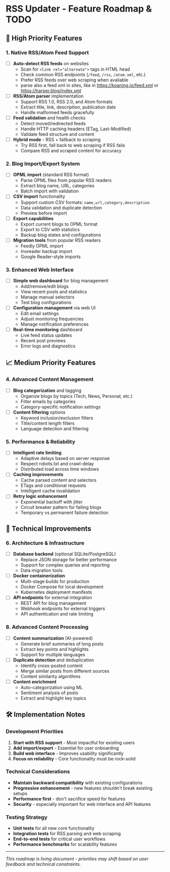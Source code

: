 # RSS Updater - Feature Roadmap & TODO

## 🚀 High Priority Features

### 1. Native RSS/Atom Feed Support
- [ ] **Auto-detect RSS feeds** on websites
  - Scan for `<link rel="alternate">` tags in HTML head
  - Check common RSS endpoints (`/feed`, `/rss`, `/atom.xml`, etc.)
  - Prefer RSS feeds over web scraping when available
  - parse also a feed xml in sites, like in https://koaning.io/feed.xml or https://harper.blog/index.xml
- [ ] **RSS/Atom parser** implementation
  - Support RSS 1.0, RSS 2.0, and Atom formats
  - Extract title, link, description, publication date
  - Handle malformed feeds gracefully
- [ ] **Feed validation** and health checks
  - Detect moved/redirected feeds
  - Handle HTTP caching headers (ETag, Last-Modified)
  - Validate feed structure and content
- [ ] **Hybrid mode** - RSS + fallback to scraping
  - Try RSS first, fall back to web scraping if RSS fails
  - Compare RSS and scraped content for accuracy

### 2. Blog Import/Export System
- [ ] **OPML import** (standard RSS format)
  - Parse OPML files from popular RSS readers
  - Extract blog name, URL, categories
  - Batch import with validation
- [ ] **CSV import** functionality
  - Support custom CSV formats: `name,url,category,description`
  - Data validation and duplicate detection
  - Preview before import
- [ ] **Export capabilities**
  - Export current blogs to OPML format
  - Export to CSV with statistics
  - Backup blog states and configurations
- [ ] **Migration tools** from popular RSS readers
  - Feedly OPML import
  - Inoreader backup import
  - Google Reader-style imports

### 3. Enhanced Web Interface
- [ ] **Simple web dashboard** for blog management
  - Add/remove/edit blogs
  - View recent posts and statistics
  - Manage manual selectors
  - Test blog configurations
- [ ] **Configuration management** via web UI
  - Edit email settings
  - Adjust monitoring frequencies
  - Manage notification preferences
- [ ] **Real-time monitoring** dashboard
  - Live feed status updates
  - Recent post previews
  - Error logs and diagnostics

## 📈 Medium Priority Features

### 4. Advanced Content Management
- [ ] **Blog categorization** and tagging
  - Organize blogs by topics (Tech, News, Personal, etc.)
  - Filter emails by categories
  - Category-specific notification settings
- [ ] **Content filtering** options
  - Keyword inclusion/exclusion filters
  - Title/content length filters
  - Language detection and filtering




### 5. Performance & Reliability
- [ ] **Intelligent rate limiting**
  - Adaptive delays based on server response
  - Respect robots.txt and crawl-delay
  - Distributed load across time windows
- [ ] **Caching improvements**
  - Cache parsed content and selectors
  - ETags and conditional requests
  - Intelligent cache invalidation
- [ ] **Retry logic enhancement**
  - Exponential backoff with jitter
  - Circuit breaker pattern for failing blogs
  - Temporary vs permanent failure detection

## 🔧 Technical Improvements

### 6. Architecture & Infrastructure
- [ ] **Database backend** (optional SQLite/PostgreSQL)
  - Replace JSON storage for better performance
  - Support for complex queries and reporting
  - Data migration tools
- [ ] **Docker containerization**
  - Multi-stage builds for production
  - Docker Compose for local development
  - Kubernetes deployment manifests
- [ ] **API endpoints** for external integration
  - REST API for blog management
  - Webhook endpoints for external triggers
  - API authentication and rate limiting



### 8. Advanced Content Processing
- [ ] **Content summarization** (AI-powered)
  - Generate brief summaries of long posts
  - Extract key points and highlights
  - Support for multiple languages
- [ ] **Duplicate detection** and deduplication
  - Identify cross-posted content
  - Merge similar posts from different sources
  - Content similarity algorithms
- [ ] **Content enrichment**
  - Auto-categorization using ML
  - Sentiment analysis of posts
  - Extract and highlight key topics


## 🛠️ Implementation Notes

### Development Priorities
1. **Start with RSS support** - Most impactful for existing users
2. **Add import/export** - Essential for user onboarding
3. **Build web interface** - Improves usability significantly
4. **Focus on reliability** - Core functionality must be rock-solid

### Technical Considerations
- **Maintain backward compatibility** with existing configurations
- **Progressive enhancement** - new features shouldn't break existing setups
- **Performance first** - don't sacrifice speed for features
- **Security** - especially important for web interface and API features

### Testing Strategy
- **Unit tests** for all new core functionality
- **Integration tests** for RSS parsing and web scraping
- **End-to-end tests** for critical user workflows
- **Performance benchmarks** for scalability features

---

*This roadmap is living document - priorities may shift based on user feedback and technical constraints.*